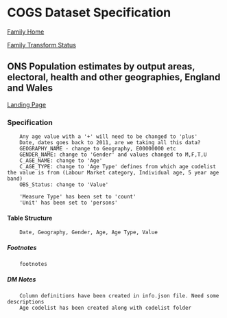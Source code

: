 # COGS Dataset Specification

[Family Home](https://gss-cogs.github.io/family-towns-and-high-streets/datasets/specmenu.html)

[Family Transform Status](https://gss-cogs.github.io/family-towns-and-high-streets/datasets/index.html)

## ONS Population estimates by output areas, electoral, health and other geographies, England and Wales 

[Landing Page](https://www.nomisweb.co.uk/query/construct/summary.asp?mode=construct&version=0&dataset=2010)


### Specification

		Any age value with a '+' will need to be changed to 'plus'
		Date, dates goes back to 2011, are we taking all this data?
		GEOGRAPHY_NAME - change to Geography, E00000000 etc
		GENDER_NAME: change to 'Gender' and values changed to M,F,T,U
		C_AGE_NAME: change to 'Age'
		C_AGE_TYPE: change to 'Age Type' defines from which age codelist the value is from (Labour Market category, Individual age, 5 year age band)
		OBS_Status: change to 'Value'

		'Measure Type' has been set to 'count'
		'Unit' has been set to 'persons'

#### Table Structure

		Date, Geography, Gender, Age, Age Type, Value

##### Footnotes

		footnotes

##### DM Notes

		Column definitions have been created in info.json file. Need some descriptions
		Age codelist has been created along with codelist folder

